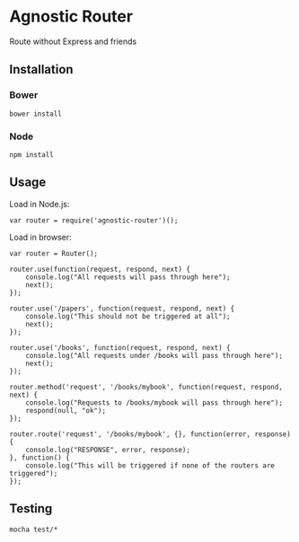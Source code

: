 # Agnostic Router #
Route without Express and friends

## Installation ##

### Bower ###
	
	bower install

### Node ###

	npm install

## Usage ##
Load in Node.js:

	var router = require('agnostic-router')();
	
Load in browser:

	var router = Router();

	router.use(function(request, respond, next) {
		console.log("All requests will pass through here");
		next();
	});

	router.use('/papers', function(request, respond, next) {
		console.log("This should not be triggered at all");
		next();
	});

	router.use('/books', function(request, respond, next) {
		console.log("All requests under /books will pass through here");
		next();
	});

	router.method('request', '/books/mybook', function(request, respond, next) {
		console.log("Requests to /books/mybook will pass through here");
		respond(null, "ok");
	});

	router.route('request', '/books/mybook', {}, function(error, response) {
		console.log("RESPONSE", error, response);
	}, function() {
		console.log("This will be triggered if none of the routers are triggered");
	});

## Testing ##

	mocha test/*
